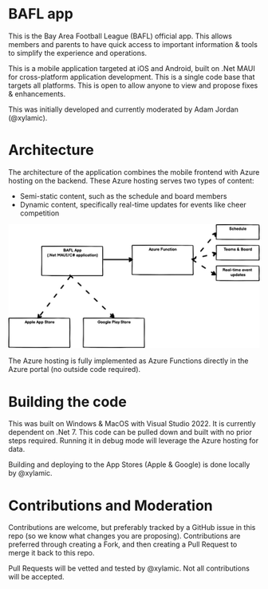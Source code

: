 # BAFL app

This is the Bay Area Football League (BAFL) official app. This allows members and parents to have quick access to important information & tools to simplify the experience and operations.

This is a mobile application targeted at iOS and Android, built on .Net MAUI for cross-platform application development. This is a single code base that targets all platforms. This is open to allow anyone to view and propose fixes & enhancements.

This was initially developed and currently moderated by Adam Jordan (@xylamic).

# Architecture

The architecture of the application combines the mobile frontend with Azure hosting on the backend. These Azure hosting serves two types of content:

- Semi-static content, such as the schedule and board members
- Dynamic content, specifically real-time updates for events like cheer competition

![Architecture](docs/Architecture.jpg)

The Azure hosting is fully implemented as Azure Functions directly in the Azure portal (no outside code required).

# Building the code

This was built on Windows & MacOS with Visual Studio 2022. It is currently dependent on .Net 7. This code can be pulled down and built with no prior steps required. Running it in debug mode will leverage the Azure hosting for data.

Building and deploying to the App Stores (Apple & Google) is done locally by @xylamic.

# Contributions and Moderation

Contributions are welcome, but preferably tracked by a GitHub issue in this repo (so we know what changes you are proposing). Contributions are preferred through creating a Fork, and then creating a Pull Request to merge it back to this repo.

Pull Requests will be vetted and tested by @xylamic. Not all contributions will be accepted.
